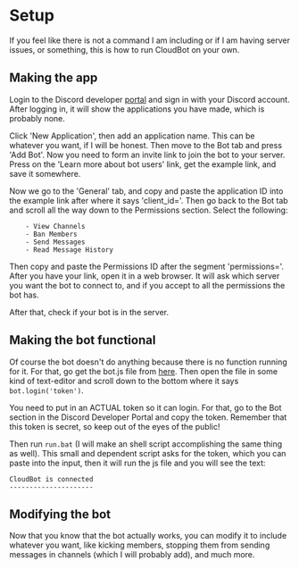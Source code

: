 # Setup
  If you feel like there is not a command I am including or if I am having server issues, or something, this is how to run CloudBot on your own.

## Making the app
  Login to the Discord developer [portal](https://discord.com/developers) and sign in with your Discord account. After logging in, it will show the applications you
have made, which is probably none.

  Click 'New Application', then add an application name. This can be whatever you want, if I will be honest. Then move to the Bot tab and press 'Add Bot'. Now you need to form an invite link to join the bot to your server. Press on the 'Learn more about bot users' link, get the example link, and save it somewhere.
  
  Now we go to the 'General' tab, and copy and paste the application ID into the example link after where it says 'client_id='. Then go back to the Bot tab and scroll all the way down to the Permissions section. Select the following:
  
        - View Channels
        - Ban Members
        - Send Messages
        - Read Message History

  Then copy and paste the Permissions ID after the segment 'permissions='. After you have your link, open it in a web browser.
It will ask which server you want the bot to connect to, and if you accept to all the permissions the bot has.

  After that, check if your bot is in the server.
## Making the bot functional
  Of course the bot doesn't do anything because there is no function running for it. For that, go get the bot.js file from [here](https://github.com/themysticsavages/cloudbot-discord).
Then open the file in some kind of text-editor and scroll down to the bottom where it says `bot.login('token')`. 

  You need to put in an ACTUAL token so it can login. For that, go to the Bot section in the Discord Developer Portal and copy the token. Remember that this
token is secret, so keep out of the eyes of the public!

  Then run `run.bat` (I will make an shell script accomplishing the same thing as well). This small and dependent script asks for the token, which you can paste into the input, then it will run the js file and you will see the text:
  
  ```
  CloudBot is connected
  ---------------------
  ```
## Modifying the bot
  Now that you know that the bot actually works, you can modify it to include whatever you want, like kicking members, stopping them from sending messages 
in channels (which I will probably add), and much more.
